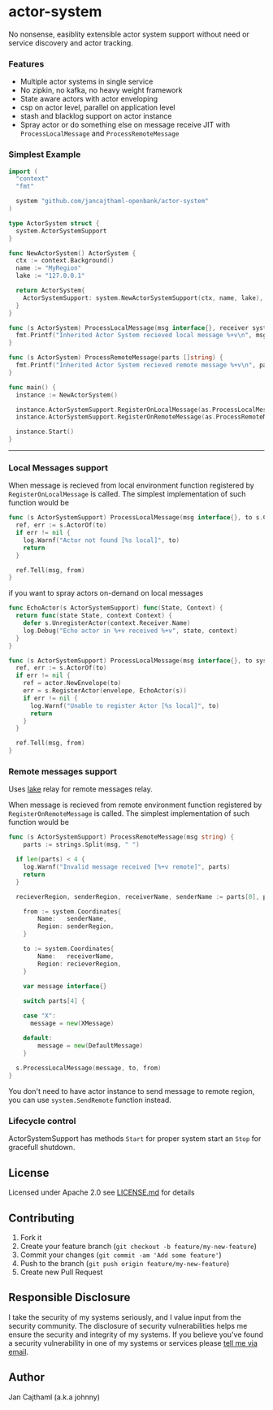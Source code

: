 # actor-system

No nonsense, easiblity extensible actor system support without need or service discovery and actor tracking.

### Features

- Multiple actor systems in single service
- No zipkin, no kafka, no heavy weight framework
- State aware actors with actor enveloping
- csp on actor level, parallel on application level
- stash and blacklog support on actor instance
- Spray actor or do something else on message receive JIT with `ProcessLocalMessage` and `ProcessRemoteMessage`

### Simplest Example

```go
import (
  "context"
  "fmt"

  system "github.com/jancajthaml-openbank/actor-system"
)

type ActorSystem struct {
  system.ActorSystemSupport
}

func NewActorSystem() ActorSystem {
  ctx := context.Background()
  name := "MyRegion"
  lake := "127.0.0.1"

  return ActorSystem{
    ActorSystemSupport: system.NewActorSystemSupport(ctx, name, lake),
  }
}

func (s ActorSystem) ProcessLocalMessage(msg interface{}, receiver system.Coordinates, sender system.Coordinates) {
  fmt.Printf("Inherited Actor System recieved local message %+v\n", msg)
}

func (s ActorSystem) ProcessRemoteMessage(parts []string) {
  fmt.Printf("Inherited Actor System recieved remote message %+v\n", parts)
}

func main() {
  instance := NewActorSystem()

  instance.ActorSystemSupport.RegisterOnLocalMessage(as.ProcessLocalMessage)
  instance.ActorSystemSupport.RegisterOnRemoteMessage(as.ProcessRemoteMessage)

  instance.Start()
}
```

---

### Local Messages support

When message is recieved from local environment function registered by `RegisterOnLocalMessage` is called.
The simplest implementation of such function would be

```go
func (s ActorSystemSupport) ProcessLocalMessage(msg interface{}, to s.Coordinates, from Coordinates) {
  ref, err := s.ActorOf(to)
  if err != nil {
    log.Warnf("Actor not found [%s local]", to)
    return
  }

  ref.Tell(msg, from)
}
```

if you want to spray actors on-demand on local messages

```go
func EchoActor(s ActorSystemSupport) func(State, Context) {
  return func(state State, context Context) {
    defer s.UnregisterActor(context.Receiver.Name)
    log.Debug("Echo actor in %+v received %+v", state, context)
  }
}
```

```go
func (s ActorSystemSupport) ProcessLocalMessage(msg interface{}, to system.Coordinates, from system.Coordinates) {
  ref, err := s.ActorOf(to)
  if err != nil {
    ref = actor.NewEnvelope(to)
    err = s.RegisterActor(envelope, EchoActor(s))
    if err != nil {
      log.Warnf("Unable to register Actor [%s local]", to)
      return
    }
  }

  ref.Tell(msg, from)
}
```

### Remote messages support

Uses [lake](https://github.com/jancajthaml-openbank/lake) relay for remote messages relay.

When message is recieved from remote environment function registered by `RegisterOnRemoteMessage` is called.
The simplest implementation of such function would be

```go
func (s ActorSystemSupport) ProcessRemoteMessage(msg string) {
	parts := strings.Split(msg, " ")

  if len(parts) < 4 {
    log.Warnf("Invalid message received [%+v remote]", parts)
    return
  }

  recieverRegion, senderRegion, receiverName, senderName := parts[0], parts[1], parts[2], parts[3]

	from := system.Coordinates{
		Name:   senderName,
		Region: senderRegion,
	}

	to := system.Coordinates{
		Name:   receiverName,
		Region: recieverRegion,
	}
	
	var message interface{}

	switch parts[4] {

	case "X": 
	  message = new(XMessage)

	default:
		message = new(DefaultMessage)
	}
		
  s.ProcessLocalMessage(message, to, from)
}
```

You don't need to have actor instance to send message to remote region, you can use `system.SendRemote` function instead.

### Lifecycle control

ActorSystemSupport has methods `Start` for proper system start an `Stop` for gracefull shutdown.

## License

Licensed under Apache 2.0 see [LICENSE.md](https://github.com/jancajthaml-openbank/lake-client/blob/master/LICENSE.md) for details

## Contributing

1. Fork it
2. Create your feature branch (`git checkout -b feature/my-new-feature`)
3. Commit your changes (`git commit -am 'Add some feature'`)
4. Push to the branch (`git push origin feature/my-new-feature`)
5. Create new Pull Request

## Responsible Disclosure

I take the security of my systems seriously, and I value input from the security community. The disclosure of security vulnerabilities helps me ensure the security and integrity of my systems. If you believe you've found a security vulnerability in one of my systems or services please [tell me via email](mailto:jan.cajthaml@gmail.com).

## Author

Jan Cajthaml (a.k.a johnny)
